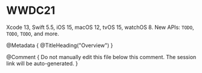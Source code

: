 # WWDC21

Xcode 13, Swift 5.5, iOS 15, macOS 12, tvOS 15, watchOS 8.
New APIs: ``TODO``, ``TODO``, ``TODO``, and more. 

@Metadata {
   @TitleHeading("Overview")
}

@Comment { Do not manually edit this file below this comment. The session link will be auto-generated. }
